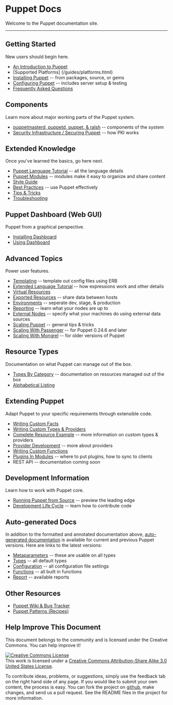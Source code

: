 Puppet Docs
===========

Welcome to the Puppet documentation site. 

* * *

Getting Started
---------------

New users should begin here.

* [An Introduction to Puppet](/guides/introduction.html)
* [Supported Platforms] (/guides/platforms.html)
* [Installing Puppet](/guides/installation.html) -- from packages, source, or gems
* [Configuring Puppet](/guides/configuring.html) -- includes server setup & testing
* [Frequently Asked Questions](/guides/faq.html)

Components
----------

Learn more about major working parts of the Puppet system.

* [puppetmasterd, puppetd, puppet, & ralsh](/guides/tools.html) -- components of the system
* [Security Infrastructure / Securing Puppet](/guides/security.html) -- how PKI works

Extended Knowledge
------------------

Once you've learned the basics, go here next.

* [Puppet Language Tutorial](/guides/language_tutorial.html) -- all the language details
* [Puppet Modules](/guides/modules.html) -- modules make it easy to organize and share content
* [Style Guide](/guides/style.html)
* [Best Practices](/guides/best_practices.html) -- use Puppet effectively
* [Tips & Tricks](/guides/techniques.html)
* [Troubleshooting](/guides/troubleshooting.html)

Puppet Dashboard (Web GUI)
--------------------------

Puppet from a graphical perspective.

* [Installing Dashboard](/guides/installing_dashboard.html)
* [Using Dashboard](/guides/using_dashboard.html)

Advanced Topics
---------------

Power user features.

* [Templating](/guides/templating.html) -- template out config files using ERB
* [Extended Language Tutorial](/guides/more_language.html) -- how expressions work and other details
* [Virtual Resources](/guides/virtual_resources.html)
* [Exported Resources](/guides/exported_resources.html) -- share data between hosts
* [Environments](/guides/environment.html) -- seperate dev, stage, & production
* [Reporting](/guides/reporting.html) -- learn what your nodes are up to
* [External Nodes](/guides/external_nodes.html) -- specify what your machines do using external data sources
* [Scaling Puppet](/guides/scaling.html) -- general tips & tricks
* [Scaling With Passenger](/guides/passenger.html) -- for Puppet 0.24.6 and later
* [Scaling With Mongrel](/guides/mongrel.html) -- for older versions of Puppet

Resource Types
--------------

Documentation on what Puppet can manage out of the box.

* [Types By Category](/guides/types/) -- documentation on resources managed out of the box
* [Alphabetical Listing](/guides/types/alphabetical_index.html)

Extending Puppet
----------------

Adapt Puppet to your specific requirements through extensible code.

* [Writing Custom Facts](/guides/custom_facts.html)
* [Writing Custom Types & Providers](/guides/custom_types.html)
* [Complete Resource Example](/guides/complete_resource_example.html) -- more information on custom types & providers
* [Provider Development](/guides/provider_development.html) -- more about providers
* [Writing Custom Functions](/guides/custom_functions.html)
* [Plugins In Modules](/guides/plugins_in_modules.html) -- where to put plugins, how to sync to clients
* REST API -- documentation coming soon

Development Information
-----------------------

Learn how to work with Puppet core.

* [Running Puppet from Source](/guides/from_source.html) -- preview the leading edge
* [Development Life Cycle](/guides/development_lifecycle.html) -- learn how to contribute code

Auto-generated Docs
-------------------

In addition to the formatted and annotated documentation above, [auto-generated documentation](references/) is available for current and previous Puppet versions.   Here are links to the latest versions:

* [Metaparameters](/references/latest/metaparameter.html) -- these are usable on all types
* [Types](/references/latest/type.html) -- all default types
* [Configuration](/references/latest/configuration.html) -- all configuration file settings
* [Functions](/references/latest/function.html) -- all built in functions
* [Report](/references/latest/report.html) -- available reports

Other Resources
---------------

* [Puppet Wiki & Bug Tracker](http://projects.puppetlabs.com/) 
* [Puppet Patterns (Recipes)](http://reductivelabs.com/trac/puppet/wiki/Recipes)

Help Improve This Document
--------------------------

This document belongs to the community and is licensed under the Creative Commons. You can help improve it!

<a rel="license" href="http://creativecommons.org/licenses/by-sa/3.0/us/"><img alt="Creative Commons License" style="border-width:0" src="http://i.creativecommons.org/l/by-sa/3.0/us/88x31.png" /></a><br />This work is licensed under a <a rel="license" href="http://creativecommons.org/licenses/by-sa/3.0/us/">Creative Commons Attribution-Share Alike 3.0 United States License</a>.

To contribute ideas, problems, or suggestions, simply use the feedback tab on the right hand side of any page.  If you would like to submit your own content, the process is easy.  You can fork the project on <A HREF="http://github.com/reductivelabs.com">github</A>, make changes, and send us a pull request.  See the README files in the project for more information.


